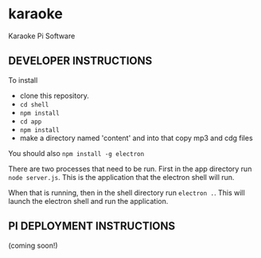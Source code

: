 # karaoke
Karaoke Pi Software

DEVELOPER INSTRUCTIONS
----------------------
To install 

* clone this repository.
* `cd shell`
* `npm install`
* `cd app`
* `npm install`
* make a directory named 'content' and into that copy mp3 and cdg files

You should also `npm install -g electron`

There are two processes that need to be run. First in the app directory run `node server.js`. This is the application that the electron shell will run.

When that is running, then in the shell directory run `electron .`. This will launch the electron shell and run the application.

PI DEPLOYMENT INSTRUCTIONS
--------------------------
(coming soon!)

